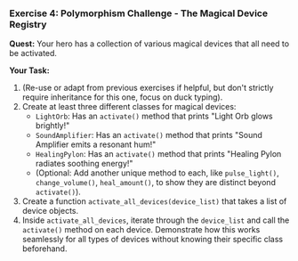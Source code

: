 ### **Exercise 4: Polymorphism Challenge - The Magical Device Registry**

**Quest:** Your hero has a collection of various magical devices that all need to be activated.

**Your Task:**
1.  (Re-use or adapt from previous exercises if helpful, but don't strictly require inheritance for this one, focus on duck typing).
2.  Create at least three different classes for magical devices:
    *   `LightOrb`: Has an `activate()` method that prints "Light Orb glows brightly!"
    *   `SoundAmplifier`: Has an `activate()` method that prints "Sound Amplifier emits a resonant hum!"
    *   `HealingPylon`: Has an `activate()` method that prints "Healing Pylon radiates soothing energy!"
    *   (Optional: Add another unique method to each, like `pulse_light()`, `change_volume()`, `heal_amount()`, to show they are distinct beyond `activate()`).
3.  Create a function `activate_all_devices(device_list)` that takes a list of device objects.
4.  Inside `activate_all_devices`, iterate through the `device_list` and call the `activate()` method on each device. Demonstrate how this works seamlessly for all types of devices without knowing their specific class beforehand.